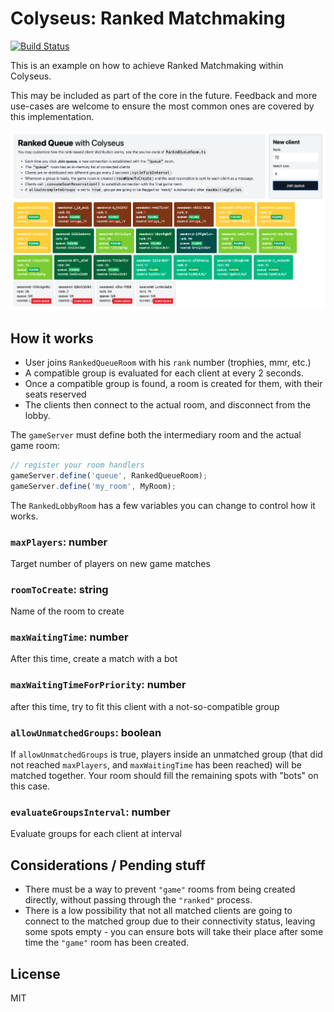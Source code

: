 # Colyseus: Ranked Matchmaking

[![Build Status](https://travis-ci.org/endel/colyseus-ranked-matchmaking.svg?branch=master)](https://travis-ci.org/endel/colyseus-ranked-matchmaking)

This is an example on how to achieve Ranked Matchmaking within Colyseus.

This may be included as part of the core in the future. Feedback and more
use-cases are welcome to ensure the most common ones are covered by this
implementation.

<img src="screenshot.png?raw=1" />

## How it works

- User joins `RankedQueueRoom` with his `rank` number (trophies, mmr, etc.)
- A compatible group is evaluated for each client at every 2 seconds.
- Once a compatible group is found, a room is created for them, with their seats reserved
- The clients then connect to the actual room, and disconnect from the lobby.

The `gameServer` must define both the intermediary room and the actual game
room:

```typescript
// register your room handlers
gameServer.define('queue', RankedQueueRoom);
gameServer.define('my_room', MyRoom);
```

The `RankedLobbyRoom` has a few variables you can change to control how it works.

### `maxPlayers`: number

Target number of players on new game matches

### `roomToCreate`: string

Name of the room to create

### `maxWaitingTime`: number

After this time, create a match with a bot

### `maxWaitingTimeForPriority`: number

after this time, try to fit this client with a not-so-compatible group

### `allowUnmatchedGroups`: boolean

If `allowUnmatchedGroups` is true, players inside an unmatched group (that did not reached `maxPlayers`, and `maxWaitingTime` has been reached) will be matched together. Your room should fill the remaining spots with "bots" on this case.

### `evaluateGroupsInterval`: number

Evaluate groups for each client at interval

## Considerations / Pending stuff

- There must be a way to prevent `"game"` rooms from being created directly,
  without passing through the `"ranked"` process.
- There is a low possibility that not all matched clients are going to connect
  to the matched group due to their connectivity status, leaving some spots
  empty - you can ensure bots will take their place after some time the `"game"`
  room has been created.

## License

MIT

